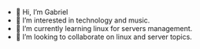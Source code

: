 - 👋 Hi, I’m Gabriel
- 👀 I’m interested in technology and music.
- 🌱 I’m currently learning linux for servers management.
- 💞️ I’m looking to collaborate on linux and server topics.

<!---
gabriellemos42/gabriellemos42 is a ✨ special ✨ repository because its `README.md` (this file) appears on your GitHub profile.
You can click the Preview link to take a look at your changes.
--->
